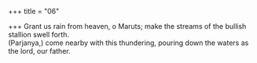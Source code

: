+++
title = "06"

+++
Grant us rain from heaven, o Maruts; make the streams of the bullish  stallion swell forth.  
(Parjanya,) come nearby with this thundering, pouring down the waters  as the lord, our father.  